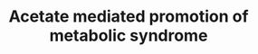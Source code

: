 ---
annotations:
- id: CL:0000236
  parent: native cell
  type: Cell Type Ontology
  value: B cell
- id: DOID:0060158
  parent: disease of metabolism
  type: Disease Ontology
  value: acquired metabolic disease
- id: PW:0000013
  parent: disease pathway
  type: Pathway Ontology
  value: disease pathway
- id: CL:0011102
  parent: animal cell
  type: Cell Type Ontology
  value: parasympathetic neuron
authors:
- Egonw
- Khanspers
- Ariutta
- DeSl
description: Acetates produced by gut microbes stimulates the parasympathetic nervous
  system which causes in an increase in the release of the gastrin hormone which triggers
  insulin release from beta-cells. Prolonged exposure to high acetate levels promote
  a state of metabolic syndrome.
last-edited: 2020-05-28
organisms:
- Rattus norvegicus
redirect_from:
- /index.php/Pathway:WP3650
- /instance/WP3650
- /instance/WP3650_r110699
revision: r110699
schema-jsonld:
- '@context': https://schema.org/
  '@id': https://wikipathways.github.io/pathways/WP3650.html
  '@type': Dataset
  creator:
    '@type': Organization
    name: WikiPathways
  description: Acetates produced by gut microbes stimulates the parasympathetic nervous
    system which causes in an increase in the release of the gastrin hormone which
    triggers insulin release from beta-cells. Prolonged exposure to high acetate levels
    promote a state of metabolic syndrome.
  keywords:
  - acetate
  - fatty acid
  - gastrin
  - glucose
  - insulin
  license: CC0
  name: Acetate mediated promotion of metabolic syndrome
seo: CreativeWork
title: Acetate mediated promotion of metabolic syndrome
wpid: WP3650
---